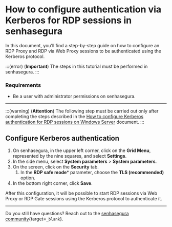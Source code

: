 # How to configure authentication via Kerberos for RDP sessions in senhasegura

In this document, you’ll find a step-by-step guide on how to configure an RDP Proxy and RDP via Web Proxy sessions to be authenticated using the Kerberos protocol.

:::(error) (**Important**)
The steps in this tutorial must be performed in senhasegura.
:::

### Requirements

* Be a user with administrator permissions on senhasegura.

---
:::(warning) (**Attention**)
The following step must be carried out only after completing the steps described in the [How to configure Kerberos authentication for RDP sessions on Windows Server](/v3-33/docs/pam-session-how-to-configure-kerberos-authentication-for-rdp-sessions-on-windows-server) document.
:::

## Configure Kerberos authentication

1. On senhasegura, in the upper left corner, click on the **Grid Menu**, represented by the nine squares, and select **Settings**.
2. In the side menu, select **System parameters** > **System parameters**.
3. On the screen, click on the **Security** tab.
    1. In the **RDP safe mode*** parameter, choose the **TLS (recommended)** option.
4. In the bottom right corner, click **Save**.

After this configuration, it will be possible to start RDP sessions via Web Proxy or RDP Gate sessions using the Kerberos protocol to authenticate it.

---
Do you still have questions? Reach out to the [senhasegura community](https://community.senhasegura.io/){target=`_blank`}.